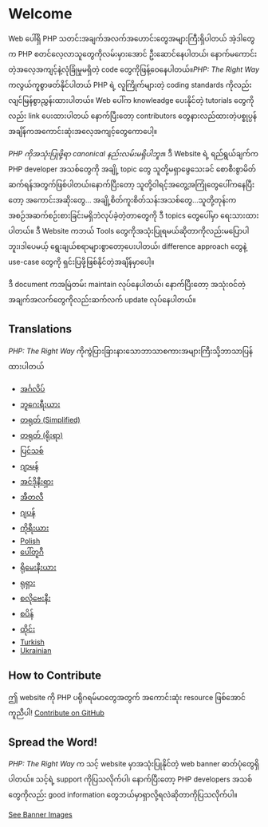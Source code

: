 # Welcome

Web ပေါ်ရှိ PHP သတင်းအချက်အလက်အဟောင်းတွေအများကြီးရှိပါတယ် အဲ့ဒါတွေက PHP စတင်လေ့လာသူတွေကိုလမ်းမှားအောင် ဦးဆောင်နေပါတယ်၊ နောက်မကောင်းတဲ့အလေ့အကျင့်နဲ့လုံခြုံမှုမရှိတဲ့ code တွေကိုဖြန့်ဝေနေပါတယ်။_PHP: The Right Way_ ကလွယ်ကူစွာဖတ်နိုင်ပါတယ် PHP ရဲ့ လူကြိုက်များတဲ့ coding standards ကိုလည်း လျင်မြန်စွာညွှန်းထားပါတယ်။  Web ပေါ်က knowleadge ပေးနိုင်တဲ့ tutorials တွေကိုလည်း link ပေးထားပါတယ် နောက်ပြီးတော့ contributors တွေနားလည်ထားတဲ့ပစ္စုပ္ပန်အချိန်ကအကောင်းဆုံးအလေ့အကျင့်တွေကောပေါ့။

_PHP ကိုအသုံးပြုဖို့ရာ canonical နည်းလမ်းမရှိပါဘူး_။ ဒီ Website ရဲ့ ရည်ရွယ်ချက်က PHP developer အသစ်တွေကို အချို့ topic တွေ သူတို့မရှာဖွေသေးခင် စောစီးစွာမိတ်ဆက်ရန်အတွက်ဖြစ်ပါတယ်၊နောက်ပြီးတော့ သူတို့ဝါရင့်အတွေ့အကြုံတွေပေါ်ကနေပြီးတော့ အကောင်းအဆိုးတွေ... အချို့စိတ်ကူးစိတ်သန်းအသစ်တွေ...သူတို့တုန်းက အစဉ်အဆက်စဉ်းစားခြင်းမရှိဘဲလုပ်ခဲ့တဲ့တာတွေကို ဒီ topics တွေပေါ်မှာ ရေးသားထားပါတယ်။ ဒီ Website ကဘယ် Tools တွေကိုအသုံးပြုရမယ်ဆိုတာကိုလည်းမပြောပါဘူး၊ဒါပေမယ့် ရွေးချယ်စရာများစွာတော့ပေးပါတယ်၊ difference approach တွေနဲ့ use-case တွေကို ရှင်းပြဖို့ဖြစ်နိုင်တဲ့အချိန်မှာပေါ့။ 

ဒီ document ကအမြဲတမ်း maintain လုပ်နေပါတယ်၊ နောက်ပြီးတော့ အသုံးဝင်တဲ့ အချက်အလက်တွေကိုလည်းဆက်လက် update လုပ်နေပါတယ်။

## Translations

_PHP: The Right Way_ ကိုကွဲပြားခြားနားသောဘာသာစကားအများကြီးသို့ဘာသာပြန်ထားပါတယ်

* [အင်္ဂလိပ်](http://www.phptherightway.com)
* [ဘူဂေးရီးယား](http://bg.phptherightway.com/)
* [တရုတ် (Simplified)](http://wulijun.github.com/php-the-right-way)
* [တရုတ် (ရိုးရာ)](http://laravel-taiwan.github.io/php-the-right-way)
* [ပြင်သစ်](http://eilgin.github.io/php-the-right-way/)
* [ဂျာမန်](http://rwetzlmayr.github.io/php-the-right-way/)
* [အင်ဒိုနီးရှား](http://id.phptherightway.com/)
* [အီတလီ](http://it.phptherightway.com/)
* [ဂျပန်](http://ja.phptherightway.com)
* [ကိုရီးယား](http://wafe.github.io/php-the-right-way/)
* [Polish](http://pl.phptherightway.com/)
* [ပေါ်တူဂီ](http://br.phptherightway.com/)
* [ရိုမေးနီးယား](https://bgui.github.io/php-the-right-way/)
* [ရုရှား](http://getjump.github.io/ru-php-the-right-way)
* [စလိုဗေးနီး](http://sl.phptherightway.com)
* [စပိန်](http://phpdevenezuela.github.io/php-the-right-way/)
* [ထိုင်း](https://apzentral.github.io/php-the-right-way/)
* [Turkish](http://hkulekci.github.io/php-the-right-way/)
* [Ukrainian](http://iflista.github.com/php-the-right-way/)

## How to Contribute

ဤ website ကို​​ PHP ပရိုဂရမ်မာတွေအတွက် အကောင်းဆုံး resource ဖြစ်အောင်ကူညီပါ! [Contribute on GitHub][1]

## Spread the Word!

_PHP: The Right Way_ က သင့် website မှာအသုံးပြုနိုင်တဲ့ web banner ဓာတ်ပုံတွေရှိပါတယ်။ သင့်ရဲ့ support ကိုပြသလိုက်ပါ၊ နောက်ပြီးတော့ PHP developers အသစ်တွေကိုလည်း good information တွေဘယ်မှာရှာလို့ရလဲဆိုတာကိုပြသလိုက်ပါ။

[See Banner Images][2]

[1]: https://github.com/codeguy/php-the-right-way/tree/gh-pages
[2]: /banners.html
